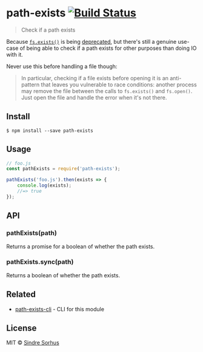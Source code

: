# path-exists [![Build Status](https://travis-ci.org/sindresorhus/path-exists.svg?branch=master)](https://travis-ci.org/sindresorhus/path-exists)

> Check if a path exists

Because [`fs.exists()`](https://nodejs.org/api/fs.html#fs_fs_exists_path_callback) is
being [deprecated](https://github.com/iojs/io.js/issues/103), but there's still a genuine use-case of being able to
check if a path exists for other purposes than doing IO with it.

Never use this before handling a file though:

> In particular, checking if a file exists before opening it is an anti-pattern that leaves you vulnerable to race
> conditions: another process may remove the file between the calls to `fs.exists()` and `fs.open()`. Just open the file
> and handle the error when it's not there.

## Install

```
$ npm install --save path-exists
```

## Usage

```js
// foo.js
const pathExists = require('path-exists');

pathExists('foo.js').then(exists => {
	console.log(exists);
	//=> true
});
```

## API

### pathExists(path)

Returns a promise for a boolean of whether the path exists.

### pathExists.sync(path)

Returns a boolean of whether the path exists.

## Related

- [path-exists-cli](https://github.com/sindresorhus/path-exists-cli) - CLI for this module

## License

MIT © [Sindre Sorhus](https://sindresorhus.com)
